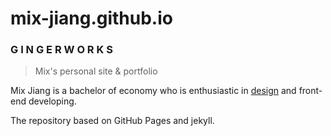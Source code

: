 # mix-jiang.github.io
### G I N G E R W O R K S
> Mix's personal site & portfolio

Mix Jiang is a bachelor of economy who is enthusiastic in [design](https://www.dribbble.com/mixjiang "Mix Jiang - Dribbble") and front-end developing.

The repository based on GitHub Pages and jekyll. 
